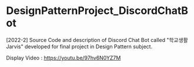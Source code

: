 # DesignPatternProject_DiscordChatBot
[2022-2] Source Code and description of Discord Chat Bot called "학교생활 Jarvis" developed for final project in Design Pattern subject.

Display Video : https://youtu.be/97hv6N0YZ7M

